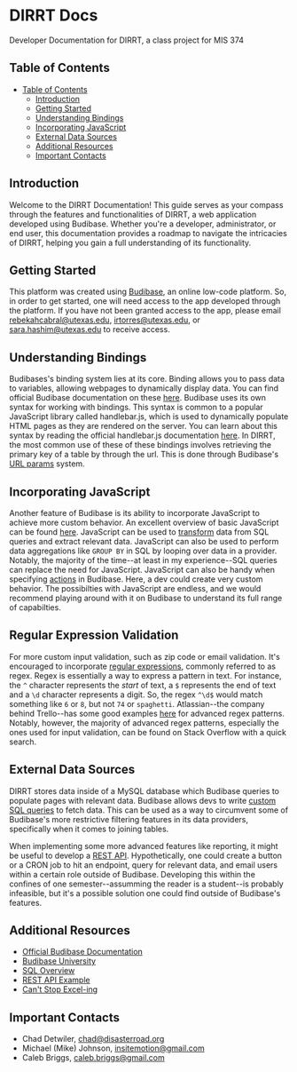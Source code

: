 # DIRRT Docs
Developer Documentation for DIRRT, a class project for MIS 374

## Table of Contents <a name="table-of-contents">
- [Table of Contents ](#table-of-contents-)
  - [Introduction ](#introduction)
  - [Getting Started ](#getting-started)
  - [Understanding Bindings](#bindings)
  - [Incorporating JavaScript](#incorporating-js)
  - [External Data Sources](#external-data-sources)
  - [Additional Resources](#additional-resources)
  - [Important Contacts](#important-contacts)

## Introduction <a name="introduction"></a>
Welcome to the DIRRT Documentation! This guide serves as your compass 
through the features and functionalities of DIRRT, a web application 
developed using Budibase. Whether you're a developer, administrator, or 
end user, this documentation provides a roadmap to navigate the 
intricacies of DIRRT, helping you gain a full understanding of its 
functionality.

## Getting Started <a name="getting-started"></a>
This platform was created using [Budibase](https://budibase.com/), an 
online low-code platform. So, in order to get started, one will need 
access to the app developed through the platform. If you have not been 
granted access to the app, please email 
[rebekahcabral@utexas.edu](mailto:rebekahcabral@utexas.edu?subject=DIRRT&nbsp;Budibase&nbsp;), 
[irtorres@utexas.edu](mailto:irtorres@utexas.edu?subject=DIRRT&nbsp;Budibase&nbsp;), 
or 
[sara.hashim@utexas.edu](mailto:sara.hashim@utexas.edu?subject=DIRRT&nbsp;Budibase&nbsp;) 
to receive access.

## Understanding Bindings <a name="bindings"></a>
Budibases's binding system lies at its core. Binding allows you to pass 
data to variables, allowing  webpages to dynamically display data. You can 
find official Budibase documentation on these 
[here](https://docs.budibase.com/docs/introduction-to-bindings). Budibase 
uses its own syntax for working with bindings. This syntax is common to a 
popular JavaScript library called handlebar.js, which is used to 
dynamically populate HTML pages as they are rendered on the server. You 
can learn about this syntax by reading the official handlebar.js 
documentation [here](https://handlebarsjs.com/). In DIRRT, the most common 
use of these of these bindings involves retrieving the primary key of a 
table by through the url. This is done through Budibase's [URL 
params](https://docs.budibase.com/docs/url-parameters) system. 

## Incorporating JavaScript <a name="incorporating-js"></a>
Another feature of Budibase is its ability to incorporate JavaScript to 
achieve more custom behavior. An excellent overview of basic JavaScript 
can be found [here](https://www.w3schools.com/js/). JavaScript can be used 
to [transform](https://docs.budibase.com/docs/transformers) data from SQL 
queries and extract relevant data. JavaScript can also be used to perform 
data aggregations like `GROUP BY` in SQL by looping over data in a 
provider. Notably, the majority of the time--at least in my 
experience--SQL queries can replace the need for JavaScript. JavaScript 
can also be handy when specifying 
[actions](https://docs.budibase.com/docs/actions) in Budibase. Here, a dev 
could create very custom behavior. The possibilties with JavaScript are 
endless, and we would recommend playing around with it on Budibase to 
understand its full range of capabilties.

## Regular Expression Validation <a name="regex-validation"></a>
For more custom input validation, such as zip code or email validation. 
It's encouraged to incorporate [regular 
expressions](https://www.regular-expressions.info/#:~:text=A%20regular%20expression%20(regex%20or,files%20in%20a%20file%20manager.)), 
commonly referred to as regex. Regex is essentially a way to express a 
pattern in text. For instance, the `^` character represents the *start* of 
text, a `$` represents the end of text and a `\d` character represents a 
digit. So, the regex `^\d$` would match something like `6` or `8`, but not 
`74` or `spaghetti`. Atlassian--the company behind Trello--has some good 
examples 
[here](https://confluence.atlassian.com/proforma/regex-validation-1087521274.html) 
for advanced regex patterns. Notably, however, the majority of advanced 
regex patterns, especially the ones used for input validation, can be 
found on Stack Overflow with a quick search. 

## External Data Sources <a name="external-data-sources"></a>
DIRRT stores data inside of a MySQL database which Budibase queries to 
populate pages with relevant data. Budibase allows devs to write [custom 
SQL queries](https://docs.budibase.com/docs/mysql-mariadb) to fetch data. 
This can be used as a way to circumvent some of Budibase's more 
restrictive filtering features in its data providers, specifically when it 
comes to joining tables. 

When implementing some more advanced features like reporting, it might be 
useful to develop a [REST 
API](https://www.ibm.com/topics/rest-apis#:~:text=the%20next%20step-,What%20is%20a%20REST%20API%3F,representational%20state%20transfer%20architectural%20style.). 
Hypothetically, one could create a button or a CRON job to hit an 
endpoint, query for relevant data, and email users within a certain role 
outside of Budibase. Developing this within the confines of one 
semester--assumming the reader is a student--is probably infeasible, but 
it's a possible solution one could find outside of Budibase's features.

## Additional Resources <a name="additional-resources"></a>
- [Official Budibase 
Documentation](https://docs.budibase.com/docs/what-is-budibase)
- [Budibase 
University](https://www.youtube.com/watch?v=I2xvZPIv4IQ&list=PLEel-MMkFaJltK_jpKouKTCRht49FflKO)
- [SQL Overview](https://www.w3schools.com/mysql/mysql_sql.asp)
- [REST API Example](https://github.com/sundowndev/express-api-example)
- [Can't Stop Excel-ing](https://www.youtube.com/watch?v=YYl-EbgDHhg)

## Important Contacts <a name="important-contacts"></a>
- Chad Detwiler, chad@disasterroad.org
- Michael (Mike) Johnson, insitemotion@gmail.com
- Caleb Briggs, caleb.briggs@gmail.com
